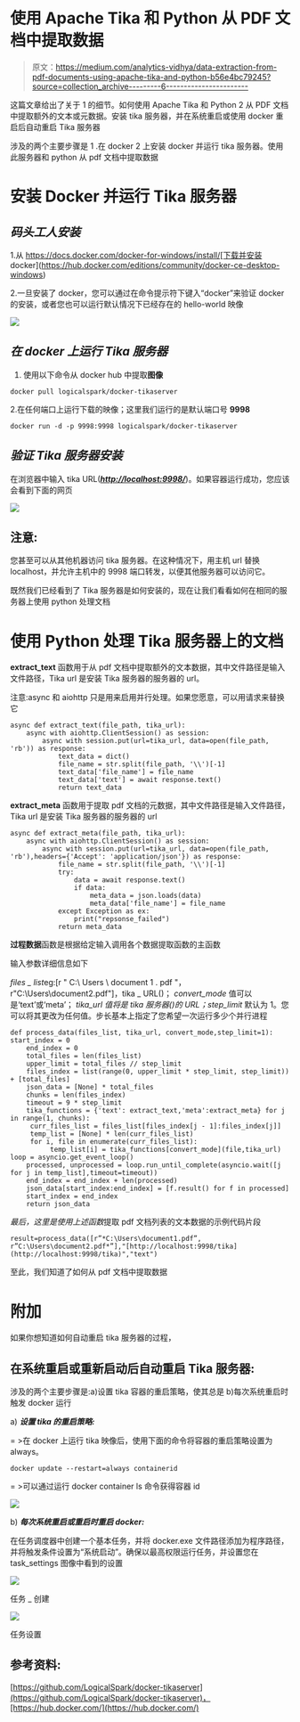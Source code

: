 # 使用 Apache Tika 和 Python 从 PDF 文档中提取数据

> 原文：<https://medium.com/analytics-vidhya/data-extraction-from-pdf-documents-using-apache-tika-and-python-b56e4bc79245?source=collection_archive---------6----------------------->

这篇文章给出了关于 1 的细节。如何使用 Apache Tika 和 Python 2 从 PDF 文档中提取额外的文本或元数据。安装 tika 服务器，并在系统重启或使用 docker 重启后自动重启 Tika 服务器

涉及的两个主要步骤是 1 .在 docker 2 上安装 docker 并运行 tika 服务器。使用此服务器和 python 从 pdf 文档中提取数据

# **安装 Docker 并运行 Tika 服务器**

## ***码头工人安装***

1.从 https://docs.docker.com/docker-for-windows/install/[下载并安装 docker](https://hub.docker.com/editions/community/docker-ce-desktop-windows)

2.一旦安装了 docker，您可以通过在命令提示符下键入“docker”来验证 docker 的安装，或者您也可以运行默认情况下已经存在的 hello-world 映像

![](img/6f0fee4ba92ee66aecd7422a2a50dcaa.png)

## ***在 docker 上运行 Tika 服务器***

1.  使用以下命令从 docker hub 中提取**图像**

```
docker pull logicalspark/docker-tikaserver
```

2.在任何端口上运行下载的映像；这里我们运行的是默认端口号 **9998**

```
docker run -d -p 9998:9998 logicalspark/docker-tikaserver
```

## ***验证 Tika 服务器安装***

在浏览器中输入 tika URL([***http://localhost:9998/***](http://localhost:9998/))。如果容器运行成功，您应该会看到下面的网页

![](img/206ee840ad9eeef6d441db424eb33b0c.png)

## 注意:

您甚至可以从其他机器访问 tika 服务器。在这种情况下，用主机 url 替换 localhost，并允许主机中的 9998 端口转发，以便其他服务器可以访问它。

既然我们已经看到了 Tika 服务器是如何安装的，现在让我们看看如何在相同的服务器上使用 python 处理文档

# 使用 Python 处理 Tika 服务器上的文档

**extract_text** 函数用于从 pdf 文档中提取额外的文本数据，其中文件路径是输入文件路径，Tika url 是安装 Tika 服务器的服务器的 url。

注意:async 和 aiohttp 只是用来启用并行处理。如果您愿意，可以用请求来替换它

```
async def extract_text(file_path, tika_url):
    async with aiohttp.ClientSession() as session:
        async with session.put(url=tika_url, data=open(file_path, 'rb')) as response:
            text_data = dict()
            file_name = str.split(file_path, '\\')[-1]
            text_data['file_name'] = file_name
            text_data['text'] = await response.text()
            return text_data
```

**extract_meta** 函数用于提取 pdf 文档的元数据，其中文件路径是输入文件路径，Tika url 是安装 Tika 服务器的服务器的 url

```
async def extract_meta(file_path, tika_url):
    async with aiohttp.ClientSession() as session:
        async with session.put(url=tika_url, data=open(file_path, 'rb'),headers={'Accept': 'application/json'}) as response:
            file_name = str.split(file_path, '\\')[-1]
            try:
                data = await response.text()
                if data:
                    meta_data = json.loads(data)
                    meta_data['file_name'] = file_name
            except Exception as ex:
                print("repsonse_failed")
            return meta_data
```

**过程数据**函数是根据给定输入调用各个数据提取函数的主函数

输入参数详细信息如下

*files _ list*eg:[r " C:\ Users \ document 1 . pdf "，r"C:\Users\document2.pdf"]，tika _ URL()； *convert_mode* 值可以是‘text’或‘meta’； *tika_url 值将是 tika 服务器()的 URL；step_limit* 默认为 1。您可以将其更改为任何值。步长基本上指定了您希望一次运行多少个并行进程

```
def process_data(files_list, tika_url, convert_mode,step_limit=1): start_index = 0
    end_index = 0
    total_files = len(files_list)
    upper_limit = total_files // step_limit
    files_index = list(range(0, upper_limit * step_limit, step_limit)) + [total_files]
    json_data = [None] * total_files
    chunks = len(files_index)
    timeout = 9 * step_limit
    tika_functions = {'text': extract_text,'meta':extract_meta} for j in range(1, chunks):
     curr_files_list = files_list[files_index[j - 1]:files_index[j]]
     temp_list = [None] * len(curr_files_list)
     for i, file in enumerate(curr_files_list):
          temp_list[i] = tika_functions[convert_mode](file,tika_url) loop = asyncio.get_event_loop()
    processed, unprocessed = loop.run_until_complete(asyncio.wait([j    for j in temp_list],timeout=timeout))
    end_index = end_index + len(processed)
    json_data[start_index:end_index] = [f.result() for f in processed]
    start_index = end_index
    return json_data
```

*最后，这里是使用上述函数*提取 pdf 文档列表的文本数据的示例代码片段

```
result=process_data([r”*C:\Users\document1.pdf”, r”C:\Users\document2.pdf*”],"[http://localhost:9998/tika](http://localhost:9998/tika)","text")
```

至此，我们知道了如何从 pdf 文档中提取数据

# **附加**

如果你想知道如何自动重启 tika 服务器的过程，

## 在系统重启或重新启动后自动重启 Tika 服务器:

涉及的两个主要步骤是:a)设置 tika 容器的重启策略，使其总是 b)每次系统重启时触发 docker 运行

a) ***设置 tika 的重启策略:***

= >在 docker 上运行 tika 映像后，使用下面的命令将容器的重启策略设置为 always。

```
docker update --restart=always containerid
```

= >可以通过运行 docker container ls 命令获得容器 id

![](img/7f46a2a85a56a51381ca39f7d73f4dee.png)

b) ***每次系统重启或重启时重启 docker:***

在任务调度器中创建一个基本任务，并将 docker.exe 文件路径添加为程序路径，并将触发条件设置为“系统启动”。确保以最高权限运行任务，并设置您在 task_settings 图像中看到的设置

![](img/0aa6c2f1ec57513af729220d37eb687c.png)

任务 _ 创建

![](img/2b61f0a3580345b28f10a30f2446bcfb.png)

任务设置

## 参考资料:

[https://github.com/LogicalSpark/docker-tikaserver](https://github.com/LogicalSpark/docker-tikaserver)，[https://hub.docker.com/](https://hub.docker.com/)